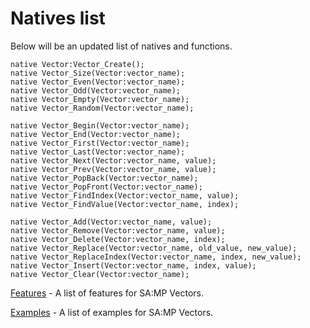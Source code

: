 # Natives list

Below will be an updated list of natives and functions.

```pawn
native Vector:Vector_Create();
native Vector_Size(Vector:vector_name);
native Vector_Even(Vector:vector_name);
native Vector_Odd(Vector:vector_name);
native Vector_Empty(Vector:vector_name);
native Vector_Random(Vector:vector_name);

native Vector_Begin(Vector:vector_name);
native Vector_End(Vector:vector_name);
native Vector_First(Vector:vector_name);
native Vector_Last(Vector:vector_name);
native Vector_Next(Vector:vector_name, value);
native Vector_Prev(Vector:vector_name, value);
native Vector_PopBack(Vector:vector_name);
native Vector_PopFront(Vector:vector_name);
native Vector_FindIndex(Vector:vector_name, value);
native Vector_FindValue(Vector:vector_name, index);

native Vector_Add(Vector:vector_name, value);
native Vector_Remove(Vector:vector_name, value);
native Vector_Delete(Vector:vector_name, index);
native Vector_Replace(Vector:vector_name, old_value, new_value);
native Vector_ReplaceIndex(Vector:vector_name, index, new_value);
native Vector_Insert(Vector:vector_name, index, value);
native Vector_Clear(Vector:vector_name);
```

[Features](https://github.com/skuzzis/pawn-vectors/blob/master/pages/features.md) - A list of features for SA:MP Vectors.

[Examples](https://github.com/skuzzis/pawn-vectors/blob/master/pages/examples.md) - A list of examples for SA:MP Vectors.
